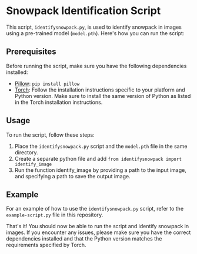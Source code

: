 # Snowpack Identification Script

This script, `identifysnowpack.py`, is used to identify snowpack in images using a pre-trained model (`model.pth`). Here's how you can run the script:

## Prerequisites

Before running the script, make sure you have the following dependencies installed:

- [Pillow](https://python-pillow.org/): `pip install pillow`
- [Torch](https://pytorch.org/): Follow the installation instructions specific to your platform and Python version. Make sure to install the same version of Python as listed in the Torch installation instructions.

## Usage

To run the script, follow these steps:

1. Place the `identifysnowpack.py` script and the `model.pth` file in the same directory.
2. Create a separate python file and add `from identifysnowpack import identify_image`
3. Run the function identify_image by providing a path to the input image, and specifying a path to save the output image.

## Example

For an example of how to use the `identifysnowpack.py` script, refer to the `example-script.py` file in this repository.

That's it! You should now be able to run the script and identify snowpack in images. If you encounter any issues, please make sure you have the correct dependencies installed and that the Python version matches the requirements specified by Torch.
